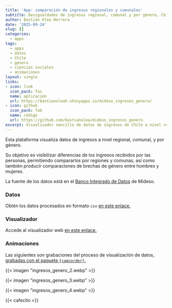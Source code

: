 ```yaml
---
title: 'App: comparación de ingresos regionales y comunales'
subtitle: Desigualdades de ingresos regional, comunal y por género, Chile
author: Bastián Olea Herrera
date: '2025-09-24'
slug: []
categories:
  - apps
tags:
  - apps
  - datos
  - Chile
  - género
  - ciencias sociales
  - animaciones
layout: single
links:
- icon: link
  icon_pack: fas
  name: aplicación
  url: https://bastianoleah.shinyapps.io/mideso_ingresos_genero/
- icon: github
  icon_pack: fab
  name: código
  url: https://github.com/bastianolea/mideso_ingresos_genero
excerpt: Visualizador sencillo de datos de ingresos de Chile a nivel regional, comunal, y por género. Su objetivo es visibilizar diferencias de los ingresos recibidos por las y los trabajadores, permitiendo compararlos por regiones y comunas, así como también producir comparaciones de brechas de género entre hombres y mujeres.
---
```


Esta plataforma visualiza datos de ingresos a nivel regional, comunal, y por género.

Su objetivo es visibilizar diferencias de los ingresos recibidos por las personas, permitiendo compararlos por regiones y comunas, así como también producir comparaciones de brechas de género entre hombres y mujeres.

La fuente de los datos está en el [Banco Integrado de Datos](https://bidat.gob.cl/details/ficha/dataset/5384a6c7-628f-45b6-a918-6b28402affbb?page=1) de Mideso.


### Datos
Obtén los datos procesados en formato `csv` [en este enlace.](https://github.com/bastianolea/mideso_ingresos_genero/raw/main/datos/mideso_ingresos_genero.csv)


### Visualizador
Accede al visualizador web [en este enlace.](https://bastianoleah.shinyapps.io/mideso_ingresos_genero/)

### Animaciones

Las siguientes son grabaciones del proceso de visualización de datos, [grabadas con el paquete `{camcorder}`.](/blog/camcorder/)

{{< imagen "ingresos_genero_2.webp" >}}

{{< imagen "ingresos_genero_3.webp" >}}

{{< imagen "ingresos_genero_4.webp" >}}

{{< cafecito >}}
